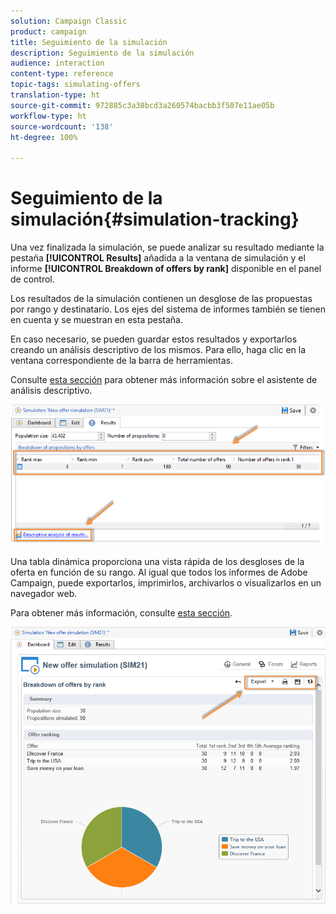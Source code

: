 ```yaml
---
solution: Campaign Classic
product: campaign
title: Seguimiento de la simulación
description: Seguimiento de la simulación
audience: interaction
content-type: reference
topic-tags: simulating-offers
translation-type: ht
source-git-commit: 972885c3a38bcd3a260574bacbb3f507e11ae05b
workflow-type: ht
source-wordcount: '138'
ht-degree: 100%

---
```



# Seguimiento de la simulación{#simulation-tracking}

Una vez finalizada la simulación, se puede analizar su resultado mediante la pestaña **[!UICONTROL Results]** añadida a la ventana de simulación y el informe **[!UICONTROL Breakdown of offers by rank]** disponible en el panel de control.

Los resultados de la simulación contienen un desglose de las propuestas por rango y destinatario. Los ejes del sistema de informes también se tienen en cuenta y se muestran en esta pestaña.

En caso necesario, se pueden guardar estos resultados y exportarlos creando un análisis descriptivo de los mismos. Para ello, haga clic en la ventana correspondiente de la barra de herramientas.

Consulte [esta sección](../../reporting/using/about-descriptive-analysis.md) para obtener más información sobre el asistente de análisis descriptivo.

![](assets/offer_simulation_012.png)

Una tabla dinámica proporciona una vista rápida de los desgloses de la oferta en función de su rango. Al igual que todos los informes de Adobe Campaign, puede exportarlos, imprimirlos, archivarlos o visualizarlos en un navegador web.

Para obtener más información, consulte [esta sección](../../reporting/using/actions-on-reports.md).

![](assets/offer_simulation_013.png)

